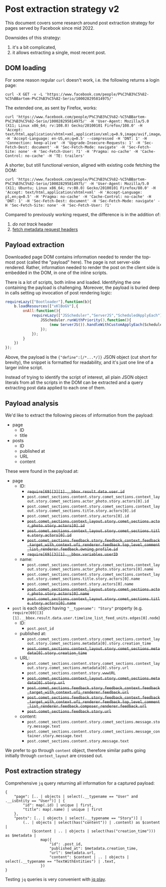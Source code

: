 # Post extraction strategy v2

This document covers some research around post extraction strategy for pages served by Facebook since mid 2022.

Downsides of this strategy:

1. it's a bit complicated,
2. it allows extracting a single, most recent post.

## DOM loading

For some reason regular `curl` doesn't work, i.e. the following returns a login page:

```
curl -X GET -v -L 'https://www.facebook.com/people/P%C3%B3%C5%82-%C5%BBartem-P%C3%B3%C5%82-Serio/100028295814975/'
```

The extended one, as sent by Firefox, works:

```
curl 'https://www.facebook.com/people/P%C3%B3%C5%82-%C5%BBartem-P%C3%B3%C5%82-Serio/100028295814975/' -H 'User-Agent: Mozilla/5.0 (X11; Linux x86_64; rv:108.0) Gecko/20100101 Firefox/108.0' -H 'Accept: text/html,application/xhtml+xml,application/xml;q=0.9,image/avif,image/webp,*/*;q=0.8' -H 'Accept-Language: en-US,en;q=0.5' --compressed -H 'DNT: 1' -H 'Connection: keep-alive' -H 'Upgrade-Insecure-Requests: 1' -H 'Sec-Fetch-Dest: document' -H 'Sec-Fetch-Mode: navigate' -H 'Sec-Fetch-Site: none' -H 'Sec-Fetch-User: ?1' -H 'Pragma: no-cache' -H 'Cache-Control: no-cache' -H 'TE: trailers'
```

A shorter, but still functional version, aligned with existing code fetching the DOM:

```
curl 'https://www.facebook.com/people/P%C3%B3%C5%82-%C5%BBartem-P%C3%B3%C5%82-Serio/100028295814975/' -H 'User-Agent: Mozilla/5.0 (X11; Ubuntu; Linux x86_64; rv:80.0) Gecko/20100101 Firefox/80.0' -H 'Accept: text/html,application/xhtml+xml' -H 'Accept-Language: pl,en;q=0.5' -H 'Pragma: no-cache' -H 'Cache-Control: no-cache' -H 'DNT: 1' -H 'Sec-Fetch-Dest: document' -H 'Sec-Fetch-Mode: navigate' -H 'Sec-Fetch-Site: none' -H 'Sec-Fetch-User: ?1'
```

Compared to previously working request, the difference is in the addition of:

1. _do not track_ header
2. [fetch metadata request headers](https://developer.mozilla.org/en-US/docs/Glossary/Fetch_metadata_request_header)

## Payload extraction

Downloaded page DOM contains information needed to render the top-most post (called the "payload" here). The page is not server-side rendered. Rather, information needed to render the post on the client side is embedded in the DOM, in one of the inline scripts.

There is a lot of scripts, both inline and loaded. Identifying the one containing the payload is challenging. Moreover, the payload is buried deep in calls setting up invocation of post rendering logic:

```javascript
requireLazy(["Bootloader"],function(b){
    b.loadResources(["xKlBoGV"],{
        onAll:function(){
            requireLazy(["JSScheduler","ServerJS","ScheduledApplyEach"],function(JSScheduler,ServerJS,ScheduledApplyEach){
                JSScheduler.runWithPriority(3,function(){
                    (new ServerJS()).handleWithCustomApplyEach(ScheduledApplyEach,{"define":[/*...*/]});
                });
            });
        }
    })
});
```

Above, the payload is the `{"define":[/*...*/]}` JSON object (cut short for brevity), the snippet is formatted for readability, and it's just one line of a larger inline script.

Instead of trying to identify the script of interest, all plain JSON object literals from all the scripts in the DOM can be extracted and a query extracting post data applied to each one of them.

## Payload analysis

We'd like to extract the following pieces of information from the payload:

* page
  * ID
  * title
* posts
  * ID
  * published at
  * URL
  * content

These were found in the payload at:

* page
  * ID:
    * ~~`require[69][3][1].__bbox.result.data.user.id`~~
    * `post.comet_sections.content.story.comet_sections.context_layout.story.comet_sections.actor_photo.story.actors[0].id`
    * `post.comet_sections.content.story.comet_sections.context_layout.story.comet_sections.title.story.actors[0].id`
    * `post.comet_sections.content.story.actors[0].id`
    * ~~`post.comet_sections.context_layout.story.comet_sections.actor_photo.story.actors[0].id`~~
    * ~~`post.comet_sections.context_layout.story.comet_sections.title.story.actors[0].id`~~
    * ~~`post.comet_sections.feedback.story.feedback_context.feedback_target_with_context.ufi_renderer.feedback.top_level_comment_list_renderer.feedback.owning_profile.id`~~
    * ~~`require[69][3][1].__bbox.variables.userID`~~
  * name:
    * `post.comet_sections.content.story.comet_sections.context_layout.story.comet_sections.actor_photo.story.actors[0].name`
    * `post.comet_sections.content.story.comet_sections.context_layout.story.comet_sections.title.story.actors[0].name`
    * `post.comet_sections.content.story.actors[0].name`
    * ~~`post.comet_sections.context_layout.story.comet_sections.actor_photo.story.actors[0].name`~~
    * ~~`post.comet_sections.context_layout.story.comet_sections.title.story.actors[0].name`~~
* `post` is each object having `"__typename": "Story"` property (e.g. `require[69][3][1].__bbox.result.data.user.timeline_list_feed_units.edges[0].node`)
  * ID:
    * `post.post_id`
  * published at:
    * `post.comet_sections.content.story.comet_sections.context_layout.story.comet_sections.metadata[0].story.creation_time`
    * ~~`post.comet_sections.context_layout.story.comet_sections.metadata[0].story.creation_time`~~
  * URL:
    * `post.comet_sections.content.story.comet_sections.context_layout.story.comet_sections.metadata[0].story.url`
    * `post.comet_sections.content.story.wwwURL`
    * ~~`post.comet_sections.context_layout.story.comet_sections.metadata[0].story.url`~~
    * ~~`post.comet_sections.feedback.story.feedback_context.feedback_target_with_context.ufi_renderer.feedback.url`~~
    * ~~`post.comet_sections.feedback.story.feedback_context.feedback_target_with_context.ufi_renderer.feedback.top_level_comment_list_renderer.feedback.composer_renderer.feedback.url`~~
    * ~~`post.comet_sections.feedback.story.url`~~
  * content:
    * `post.comet_sections.content.story.comet_sections.message.story.message.text`
    * `post.comet_sections.content.story.comet_sections.message_container.story.message.text`
    * `post.comet_sections.content.story.message.text`

We prefer to go through `content` object, therefore similar paths going initially through `context_layout` are crossed out.

## Post extraction strategy

Comprehensive `jq` query returning all information for a captured payload:

```jq
{
    "page": [.. | objects | select(.__typename == "User" and .__isEntity == "User")] | {
        "id": map(.id) | unique | first,
        "title": map(.name) | unique | first
    },
    "posts": [.. | objects | select(.__typename == "Story")] |
        (.. | objects | select(has("content")) | .content) as $content |
            ($content | .. | objects | select(has("creation_time"))) as $metadata |
                map({
                    "id": .post_id,
                    "published_at": $metadata.creation_time,
                    "url": $metadata.url,
                    "content": $content | .. | objects | select(.__typename == "TextWithEntities") | .text,
                })
}
```

Testing `jq` queries is very convenient with [jq play](https://jqplay.org/).
